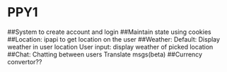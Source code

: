 # PPY1
##System to create account and login
##Maintain state using cookies
##Location:
ipapi to get location on the user
##Weather:
Default: Display weather in user location
User input: display weather of picked location
##Chat:
Chatting between users
Translate msgs(beta)
##Currency convertor??
